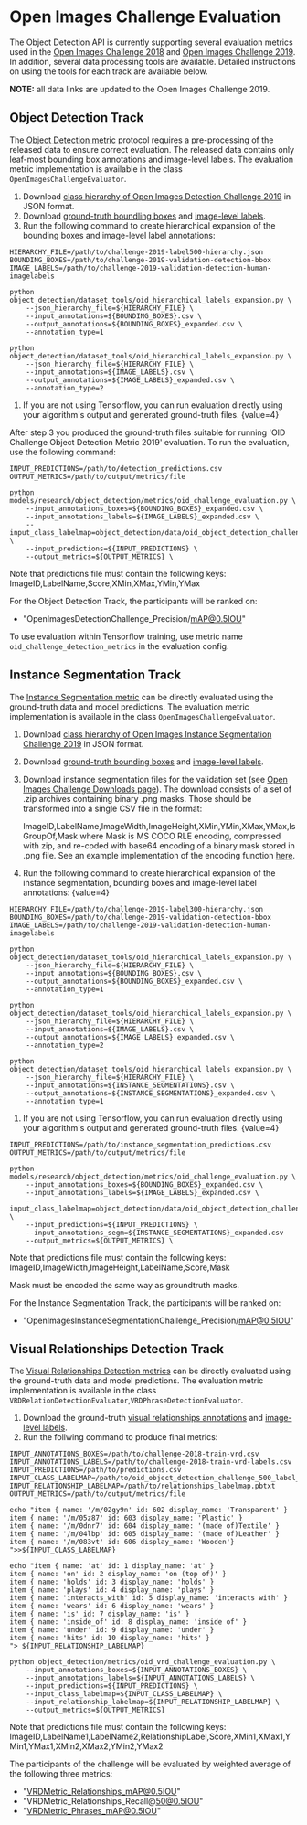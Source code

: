 # Open Images Challenge Evaluation

The Object Detection API is currently supporting several evaluation metrics used
in the
[Open Images Challenge 2018](https://storage.googleapis.com/openimages/web/challenge.html)
and
[Open Images Challenge 2019](https://storage.googleapis.com/openimages/web/challenge2019.html).
In addition, several data processing tools are available. Detailed instructions
on using the tools for each track are available below.

**NOTE:** all data links are updated to the Open Images Challenge 2019.

## Object Detection Track

The
[Object Detection metric](https://storage.googleapis.com/openimages/web/evaluation.html#object_detection_eval)
protocol requires a pre-processing of the released data to ensure correct
evaluation. The released data contains only leaf-most bounding box annotations
and image-level labels. The evaluation metric implementation is available in the
class `OpenImagesChallengeEvaluator`.

1.  Download
    [class hierarchy of Open Images Detection Challenge 2019](https://storage.googleapis.com/openimages/challenge_2019/challenge-2019-label500-hierarchy.json)
    in JSON format.
2.  Download
    [ground-truth boundling boxes](https://storage.googleapis.com/openimages/challenge_2019/challenge-2019-validation-detection-bbox.csv)
    and
    [image-level labels](https://storage.googleapis.com/openimages/challenge_2019/challenge-2019-validation-detection-human-imagelabels.csv).
3.  Run the following command to create hierarchical expansion of the bounding
    boxes and image-level label annotations:

```
HIERARCHY_FILE=/path/to/challenge-2019-label500-hierarchy.json
BOUNDING_BOXES=/path/to/challenge-2019-validation-detection-bbox
IMAGE_LABELS=/path/to/challenge-2019-validation-detection-human-imagelabels

python object_detection/dataset_tools/oid_hierarchical_labels_expansion.py \
    --json_hierarchy_file=${HIERARCHY_FILE} \
    --input_annotations=${BOUNDING_BOXES}.csv \
    --output_annotations=${BOUNDING_BOXES}_expanded.csv \
    --annotation_type=1

python object_detection/dataset_tools/oid_hierarchical_labels_expansion.py \
    --json_hierarchy_file=${HIERARCHY_FILE} \
    --input_annotations=${IMAGE_LABELS}.csv \
    --output_annotations=${IMAGE_LABELS}_expanded.csv \
    --annotation_type=2
```

1.  If you are not using Tensorflow, you can run evaluation directly using your
    algorithm's output and generated ground-truth files. {value=4}

After step 3 you produced the ground-truth files suitable for running 'OID
Challenge Object Detection Metric 2019' evaluation. To run the evaluation, use
the following command:

```
INPUT_PREDICTIONS=/path/to/detection_predictions.csv
OUTPUT_METRICS=/path/to/output/metrics/file

python models/research/object_detection/metrics/oid_challenge_evaluation.py \
    --input_annotations_boxes=${BOUNDING_BOXES}_expanded.csv \
    --input_annotations_labels=${IMAGE_LABELS}_expanded.csv \
    --input_class_labelmap=object_detection/data/oid_object_detection_challenge_500_label_map.pbtxt \
    --input_predictions=${INPUT_PREDICTIONS} \
    --output_metrics=${OUTPUT_METRICS} \
```

Note that predictions file must contain the following keys:
ImageID,LabelName,Score,XMin,XMax,YMin,YMax

For the Object Detection Track, the participants will be ranked on:

-   "OpenImagesDetectionChallenge_Precision/mAP@0.5IOU"

To use evaluation within Tensorflow training, use metric name
`oid_challenge_detection_metrics` in the evaluation config.

## Instance Segmentation Track

The
[Instance Segmentation metric](https://storage.googleapis.com/openimages/web/evaluation.html#instance_segmentation_eval)
can be directly evaluated using the ground-truth data and model predictions. The
evaluation metric implementation is available in the class
`OpenImagesChallengeEvaluator`.

1.  Download
    [class hierarchy of Open Images Instance Segmentation Challenge 2019](https://storage.googleapis.com/openimages/challenge_2019/challenge-2019-label300-segmentable-hierarchy.json)
    in JSON format.
2.  Download
    [ground-truth bounding boxes](https://storage.googleapis.com/openimages/challenge_2019/challenge-2019-validation-segmentation-bbox.csv)
    and
    [image-level labels](https://storage.googleapis.com/openimages/challenge_2019/challenge-2019-validation-segmentation-labels.csv).
3.  Download instance segmentation files for the validation set (see
    [Open Images Challenge Downloads page](https://storage.googleapis.com/openimages/web/challenge2019_downloads.html)).
    The download consists of a set of .zip archives containing binary .png
    masks.
    Those should be transformed into a single CSV file in the format:

    ImageID,LabelName,ImageWidth,ImageHeight,XMin,YMin,XMax,YMax,IsGroupOf,Mask
    where Mask is MS COCO RLE encoding, compressed with zip, and re-coded with
    base64 encoding of a binary mask stored in .png file. See an example
    implementation of the encoding function
    [here](https://gist.github.com/pculliton/209398a2a52867580c6103e25e55d93c).

1.  Run the following command to create hierarchical expansion of the instance
    segmentation, bounding boxes and image-level label annotations: {value=4}

```
HIERARCHY_FILE=/path/to/challenge-2019-label300-hierarchy.json
BOUNDING_BOXES=/path/to/challenge-2019-validation-detection-bbox
IMAGE_LABELS=/path/to/challenge-2019-validation-detection-human-imagelabels

python object_detection/dataset_tools/oid_hierarchical_labels_expansion.py \
    --json_hierarchy_file=${HIERARCHY_FILE} \
    --input_annotations=${BOUNDING_BOXES}.csv \
    --output_annotations=${BOUNDING_BOXES}_expanded.csv \
    --annotation_type=1

python object_detection/dataset_tools/oid_hierarchical_labels_expansion.py \
    --json_hierarchy_file=${HIERARCHY_FILE} \
    --input_annotations=${IMAGE_LABELS}.csv \
    --output_annotations=${IMAGE_LABELS}_expanded.csv \
    --annotation_type=2

python object_detection/dataset_tools/oid_hierarchical_labels_expansion.py \
    --json_hierarchy_file=${HIERARCHY_FILE} \
    --input_annotations=${INSTANCE_SEGMENTATIONS}.csv \
    --output_annotations=${INSTANCE_SEGMENTATIONS}_expanded.csv \
    --annotation_type=1
```

1.  If you are not using Tensorflow, you can run evaluation directly using your
    algorithm's output and generated ground-truth files. {value=4}

```
INPUT_PREDICTIONS=/path/to/instance_segmentation_predictions.csv
OUTPUT_METRICS=/path/to/output/metrics/file

python models/research/object_detection/metrics/oid_challenge_evaluation.py \
    --input_annotations_boxes=${BOUNDING_BOXES}_expanded.csv \
    --input_annotations_labels=${IMAGE_LABELS}_expanded.csv \
    --input_class_labelmap=object_detection/data/oid_object_detection_challenge_500_label_map.pbtxt \
    --input_predictions=${INPUT_PREDICTIONS} \
    --input_annotations_segm=${INSTANCE_SEGMENTATIONS}_expanded.csv
    --output_metrics=${OUTPUT_METRICS} \
```

Note that predictions file must contain the following keys:
ImageID,ImageWidth,ImageHeight,LabelName,Score,Mask

Mask must be encoded the same way as groundtruth masks.

For the Instance Segmentation Track, the participants will be ranked on:

-   "OpenImagesInstanceSegmentationChallenge_Precision/mAP@0.5IOU"

## Visual Relationships Detection Track

The
[Visual Relationships Detection metrics](https://storage.googleapis.com/openimages/web/evaluation.html#visual_relationships_eval)
can be directly evaluated using the ground-truth data and model predictions. The
evaluation metric implementation is available in the class
`VRDRelationDetectionEvaluator`,`VRDPhraseDetectionEvaluator`.

1.  Download the ground-truth
    [visual relationships annotations](https://storage.googleapis.com/openimages/challenge_2019/challenge-2019-validation-vrd.csv)
    and
    [image-level labels](https://storage.googleapis.com/openimages/challenge_2019/challenge-2019-validation-vrd-labels.csv).
2.  Run the follwing command to produce final metrics:

```
INPUT_ANNOTATIONS_BOXES=/path/to/challenge-2018-train-vrd.csv
INPUT_ANNOTATIONS_LABELS=/path/to/challenge-2018-train-vrd-labels.csv
INPUT_PREDICTIONS=/path/to/predictions.csv
INPUT_CLASS_LABELMAP=/path/to/oid_object_detection_challenge_500_label_map.pbtxt
INPUT_RELATIONSHIP_LABELMAP=/path/to/relationships_labelmap.pbtxt
OUTPUT_METRICS=/path/to/output/metrics/file

echo "item { name: '/m/02gy9n' id: 602 display_name: 'Transparent' }
item { name: '/m/05z87' id: 603 display_name: 'Plastic' }
item { name: '/m/0dnr7' id: 604 display_name: '(made of)Textile' }
item { name: '/m/04lbp' id: 605 display_name: '(made of)Leather' }
item { name: '/m/083vt' id: 606 display_name: 'Wooden'}
">>${INPUT_CLASS_LABELMAP}

echo "item { name: 'at' id: 1 display_name: 'at' }
item { name: 'on' id: 2 display_name: 'on (top of)' }
item { name: 'holds' id: 3 display_name: 'holds' }
item { name: 'plays' id: 4 display_name: 'plays' }
item { name: 'interacts_with' id: 5 display_name: 'interacts with' }
item { name: 'wears' id: 6 display_name: 'wears' }
item { name: 'is' id: 7 display_name: 'is' }
item { name: 'inside_of' id: 8 display_name: 'inside of' }
item { name: 'under' id: 9 display_name: 'under' }
item { name: 'hits' id: 10 display_name: 'hits' }
"> ${INPUT_RELATIONSHIP_LABELMAP}

python object_detection/metrics/oid_vrd_challenge_evaluation.py \
    --input_annotations_boxes=${INPUT_ANNOTATIONS_BOXES} \
    --input_annotations_labels=${INPUT_ANNOTATIONS_LABELS} \
    --input_predictions=${INPUT_PREDICTIONS} \
    --input_class_labelmap=${INPUT_CLASS_LABELMAP} \
    --input_relationship_labelmap=${INPUT_RELATIONSHIP_LABELMAP} \
    --output_metrics=${OUTPUT_METRICS}
```

Note that predictions file must contain the following keys:
ImageID,LabelName1,LabelName2,RelationshipLabel,Score,XMin1,XMax1,YMin1,YMax1,XMin2,XMax2,YMin2,YMax2

The participants of the challenge will be evaluated by weighted average of the following three metrics:

- "VRDMetric_Relationships_mAP@0.5IOU"
- "VRDMetric_Relationships_Recall@50@0.5IOU"
- "VRDMetric_Phrases_mAP@0.5IOU"
